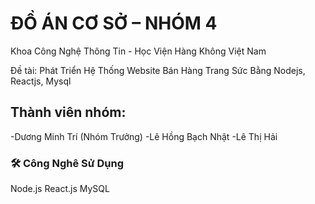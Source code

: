 # ĐỒ ÁN CƠ SỞ – NHÓM 4

Khoa Công Nghệ Thông Tin - Học Viện Hàng Không Việt Nam

Đề tài: Phát Triển Hệ Thống Website Bán Hàng Trang Sức Bằng Nodejs, Reactjs, Mysql

## Thành viên nhóm:

-Dương Minh Trí (Nhóm Trưởng)
-Lê Hồng Bạch Nhật
-Lê Thị Hải 

### 🛠 Công Nghê Sử Dụng
Node.js   React.js   MySQL







